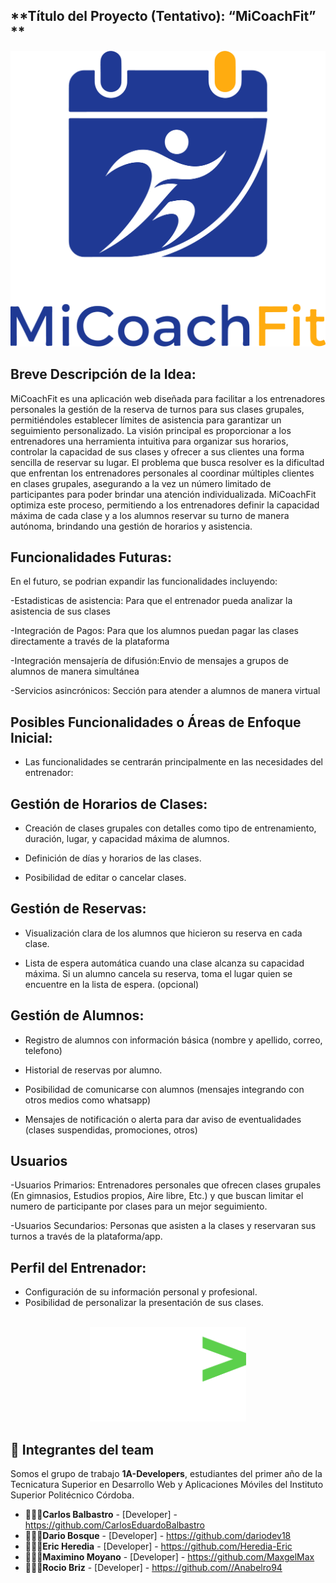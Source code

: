 ## **Título del Proyecto (Tentativo): “MiCoachFit” **

<img src="/img/logo-MiCoachFit/logo-MiCoachFit-color.png">

## **Breve Descripción de la Idea:**

MiCoachFit es una aplicación web diseñada para facilitar a los entrenadores personales la gestión de la reserva de turnos para sus clases grupales, permitiéndoles establecer límites de asistencia para garantizar un seguimiento personalizado. La visión principal es proporcionar a los entrenadores una herramienta intuitiva para organizar sus horarios, controlar la capacidad de sus clases y ofrecer a sus clientes una forma sencilla de reservar su lugar.
El problema que busca resolver es la dificultad que enfrentan los entrenadores personales al coordinar múltiples clientes en clases grupales, asegurando a la vez un número limitado de participantes para poder brindar una atención individualizada. MiCoachFit optimiza este proceso, permitiendo a los entrenadores definir la capacidad máxima de cada clase y a los alumnos reservar su turno de manera autónoma, brindando una gestión de horarios y asistencia.


## **Funcionalidades Futuras:**

En el futuro, se podrian expandir las funcionalidades incluyendo:

-Estadisticas de asistencia: Para que el entrenador pueda analizar la asistencia de sus clases

-Integración de Pagos: Para que los alumnos puedan pagar las clases directamente a través de la plataforma 

-Integración mensajería de difusión:Envio de mensajes a grupos de alumnos de manera simultánea 

-Servicios asincrónicos: Sección para atender a alumnos de manera virtual 

## **Posibles Funcionalidades o Áreas de Enfoque Inicial:**

- Las funcionalidades se centrarán principalmente en las necesidades del entrenador:

## **Gestión de Horarios de Clases:**

- Creación de clases grupales con detalles como tipo de entrenamiento, duración, lugar, y capacidad máxima de alumnos.

- Definición de días y horarios de las clases.

- Posibilidad de editar o cancelar clases.

## **Gestión de Reservas:**

- Visualización clara de los alumnos que hicieron su reserva en cada clase.

- Lista de espera automática cuando una clase alcanza su capacidad máxima. Si un alumno cancela su reserva, toma el lugar quien se encuentre en la lista de espera. (opcional)

## **Gestión de Alumnos:**

- Registro de alumnos con información básica (nombre y apellido, correo, telefono)

- Historial de reservas por alumno.

- Posibilidad de comunicarse con alumnos (mensajes integrando con otros medios como whatsapp)

- Mensajes de notificación o alerta para dar aviso de eventualidades (clases suspendidas, promociones, otros)

## Usuarios

-Usuarios Primarios: Entrenadores personales que ofrecen clases grupales
(En gimnasios, Estudios propios, Aire libre, Etc.) y que buscan limitar
el numero de participante por clases para un mejor seguimiento.

-Usuarios Secundarios: Personas que asisten a la clases y reservaran sus
turnos a través de la plataforma/app.

## **Perfil del Entrenador:**

- Configuración de su información personal y profesional.
- Posibilidad de personalizar la presentación de sus clases.


<br/>
<div align="center">
  <img src="/img/logo-1A-Dev/logo-blanco-1A-Dev.png" alt="Logo 1A-Developers" width="250"/>
</div>


## 👥 Integrantes del team

Somos el grupo de trabajo **1A-Developers**, estudiantes del primer año de la Tecnicatura Superior en Desarrollo Web y Aplicaciones Móviles del Instituto Superior Politécnico Córdoba.

* 👨🏽‍💻**Carlos Balbastro** - [Developer] - https://github.com/CarlosEduardoBalbastro
* 👨🏽‍💻**Dario Bosque** - [Developer] - https://github.com/dariodev18
* 👨🏽‍💻**Eric Heredia** - [Developer] - https://github.com/Heredia-Eric
* 👨🏽‍💻**Maximino Moyano** - [Developer] - https://github.com/MaxgelMax
* 👩🏽‍💻**Rocio Briz** - [Developer] - https://github.com//Anabelro94

<br/>
